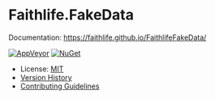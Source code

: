 # Faithlife.FakeData

Documentation: https://faithlife.github.io/FaithlifeFakeData/

[![AppVeyor](https://img.shields.io/appveyor/ci/Faithlife/faithlifefakedata/master.svg)](https://ci.appveyor.com/project/Faithlife/faithlifefakedata) [![NuGet](https://img.shields.io/nuget/v/Faithlife.FakeData.svg)](https://www.nuget.org/packages/Faithlife.FakeData)

* License: [MIT](LICENSE)
* [Version History](VersionHistory.md)
* [Contributing Guidelines](CONTRIBUTING.md)
